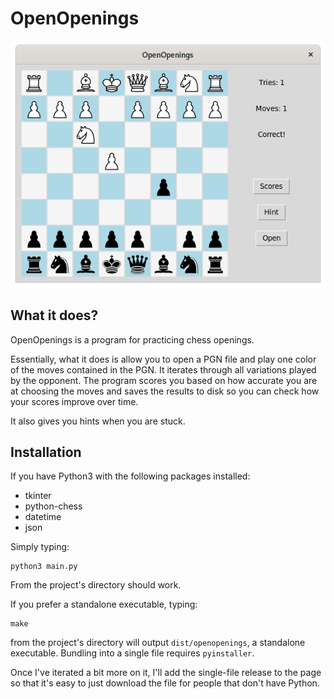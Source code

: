 # OpenOpenings

![Screenshot](screenshot1.png?raw=true)

## What it does?

OpenOpenings is a program for practicing chess openings.

Essentially, what it does is allow you to open a PGN file and play one color of the moves contained in the PGN.  It iterates through all variations played by the opponent. The program scores you based on how accurate you are at choosing the moves and saves the results to disk so you can check how your scores improve over time.

It also gives you hints when you are stuck.

## Installation

If you have Python3 with the following packages installed:

- tkinter
- python-chess
- datetime
- json

Simply typing:

```
python3 main.py
```

From the project's directory should work.

If you prefer a standalone executable, typing:

```
make
```

from the project's directory will output `dist/openopenings`, a standalone executable. Bundling into a single file requires `pyinstaller`.

Once I've iterated a bit more on it, I'll add the single-file release to the page so that it's easy to just download the file for people that don't have Python.


